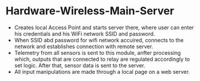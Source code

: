 # Hardware-Wireless-Main-Server

- Creates local Access Point and starts server there, where user can enter his credentials and his WiFi network SSID and password.
- When SSID abd password for wifi network accuired, connects to the network and establishes connection with remote server.
- Telemetry from all sensors is sent to this module, anfter processing which, outputs that are connected to relay are regulated accordingly to set logic. After that, sensor data is sent to the server.
- All input manipulations are made through a local page on a web server.